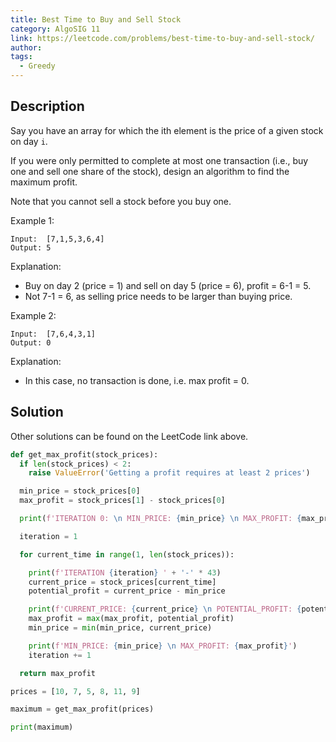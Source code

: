 ```yaml
---
title: Best Time to Buy and Sell Stock
category: AlgoSIG 11
link: https://leetcode.com/problems/best-time-to-buy-and-sell-stock/
author:
tags:
  - Greedy
---
```


## Description

Say you have an array for which the ith element is the price of a given stock on day `i`.

If you were only permitted to complete at most one transaction (i.e., buy one and sell one share of the stock), design an algorithm to find the maximum profit.

Note that you cannot sell a stock before you buy one.

Example 1:
```
Input:  [7,1,5,3,6,4]
Output: 5
```
Explanation:
* Buy on day 2 (price = 1) and sell on day 5 (price = 6), profit = 6-1 = 5.
* Not 7-1 = 6, as selling price needs to be larger than buying price.

Example 2:
```
Input:  [7,6,4,3,1]
Output: 0
```
Explanation:
* In this case, no transaction is done, i.e. max profit = 0.

## Solution

Other solutions can be found on the LeetCode link above.

```python
def get_max_profit(stock_prices):
  if len(stock_prices) < 2:
    raise ValueError('Getting a profit requires at least 2 prices')

  min_price = stock_prices[0]
  max_profit = stock_prices[1] - stock_prices[0]

  print(f'ITERATION 0: \n MIN_PRICE: {min_price} \n MAX_PROFIT: {max_profit}')

  iteration = 1

  for current_time in range(1, len(stock_prices)):

    print(f'ITERATION {iteration} ' + '-' * 43)
    current_price = stock_prices[current_time]
    potential_profit = current_price - min_price

    print(f'CURRENT_PRICE: {current_price} \n POTENTIAL_PROFIT: {potential_profit}')
    max_profit = max(max_profit, potential_profit)
    min_price = min(min_price, current_price)

    print(f'MIN_PRICE: {min_price} \n MAX_PROFIT: {max_profit}')
    iteration += 1

  return max_profit

prices = [10, 7, 5, 8, 11, 9]

maximum = get_max_profit(prices)

print(maximum)
```

